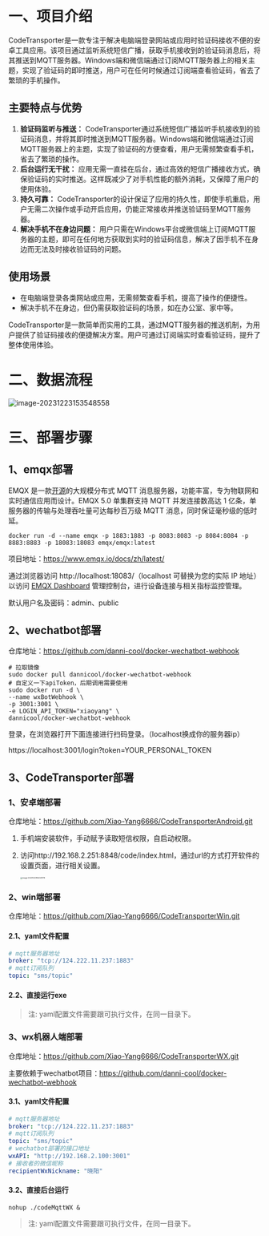 # 一、项目介绍

CodeTransporter是一款专注于解决电脑端登录网站或应用时验证码接收不便的安卓工具应用。该项目通过监听系统短信广播，获取手机接收到的验证码消息后，将其推送到MQTT服务器。Windows端和微信端通过订阅MQTT服务器上的相关主题，实现了验证码的即时推送，用户可在任何时候通过订阅端查看验证码，省去了繁琐的手机操作。

## 主要特点与优势

1. **验证码监听与推送：** CodeTransporter通过系统短信广播监听手机接收到的验证码消息，并将其即时推送到MQTT服务器。Windows端和微信端通过订阅MQTT服务器上的主题，实现了验证码的方便查看，用户无需频繁查看手机，省去了繁琐的操作。
2. **后台运行无干扰：** 应用无需一直挂在后台，通过高效的短信广播接收方式，确保验证码的实时推送。这样既减少了对手机性能的额外消耗，又保障了用户的使用体验。
3. **持久可靠：** CodeTransporter的设计保证了应用的持久性，即使手机重启，用户无需二次操作或手动开启应用，仍能正常接收并推送验证码至MQTT服务器。
4. **解决手机不在身边问题：** 用户只需在Windows平台或微信端上订阅MQTT服务器的主题，即可在任何地方获取到实时的验证码信息，解决了因手机不在身边而无法及时接收验证码的问题。

## 使用场景

- 在电脑端登录各类网站或应用，无需频繁查看手机，提高了操作的便捷性。
- 解决手机不在身边，但仍需获取验证码的场景，如在办公室、家中等。

CodeTransporter是一款简单而实用的工具，通过MQTT服务器的推送机制，为用户提供了验证码接收的便捷解决方案。用户可通过订阅端实时查看验证码，提升了整体使用体验。



# 二、数据流程

![image-20231223153548558](C:\Users\xiaoyang\Documents\学习\md文档\0.image\image-20231223153548558.png)



# 三、部署步骤

## 1、emqx部署

EMQX 是一款[开源](https://github.com/emqx/emqx)的大规模分布式 MQTT 消息服务器，功能丰富，专为物联网和实时通信应用而设计。EMQX 5.0 单集群支持 MQTT 并发连接数高达 1 亿条，单服务器的传输与处理吞吐量可达每秒百万级 MQTT 消息，同时保证毫秒级的低时延。

```shell
docker run -d --name emqx -p 1883:1883 -p 8083:8083 -p 8084:8084 -p 8883:8883 -p 18083:18083 emqx/emqx:latest
```

项目地址：https://www.emqx.io/docs/zh/latest/

通过浏览器访问 http://localhost:18083/（localhost 可替换为您的实际 IP 地址）以访问 [EMQX Dashboard](https://www.emqx.io/docs/zh/latest/dashboard/introduction.html) 管理控制台，进行设备连接与相关指标监控管理。

 默认用户名及密码：admin、public



## 2、wechatbot部署

仓库地址：https://github.com/danni-cool/docker-wechatbot-webhook

```shell
# 拉取镜像
sudo docker pull dannicool/docker-wechatbot-webhook
# 自定义一下apiToken，后期调用需要使用
sudo docker run -d \
--name wxBotWebhook \
-p 3001:3001 \
-e LOGIN_API_TOKEN="xiaoyang" \
dannicool/docker-wechatbot-webhook
```

登录，在浏览器打开下面连接进行扫码登录。（localhost换成你的服务器ip）

https://localhost:3001/login?token=YOUR_PERSONAL_TOKEN



## 3、CodeTransporter部署

### 1、安卓端部署

仓库地址：https://github.com/Xiao-Yang6666/CodeTransporterAndroid.git

1. 手机端安装软件，手动赋予读取短信权限，自启动权限。

2. 访问http://192.168.2.251:8848/code/index.html，通过url的方式打开软件的设置页面，进行相关设置。

   <img src="C:\Users\xiaoyang\AppData\Roaming\Typora\typora-user-images\image-20231223154341178.png" alt="image-20231223154341178" style="zoom: 25%;" />

### 2、win端部署

仓库地址：https://github.com/Xiao-Yang6666/CodeTransporterWin.git

#### 2.1、yaml文件配置

```yaml
# mqtt服务器地址
broker: "tcp://124.222.11.237:1883"
# mqtt订阅队列
topic: "sms/topic"
```

#### 2.2、直接运行exe

> 注: yaml配置文件需要跟可执行文件，在同一目录下。



### 3、wx机器人端部署

仓库地址：https://github.com/Xiao-Yang6666/CodeTransporterWX.git

主要依赖于wechatbot项目：https://github.com/danni-cool/docker-wechatbot-webhook

#### 3.1、yaml文件配置

```yaml
# mqtt服务器地址
broker: "tcp://124.222.11.237:1883"
# mqtt订阅队列
topic: "sms/topic"
# wechatbot部署的接口地址
wxAPI: "http://192.168.2.100:3001"
# 接收者的微信昵称
recipientWxNickname: "晓阳"
```

#### 3.2、直接后台运行

```shell
nohup ./codeMqttWX &
```

>  注: yaml配置文件需要跟可执行文件，在同一目录下。

